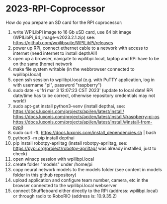 # 2023-RPI-Coprocessor

How do you prepare an SD card for the RPI coprocessor:

1) write WPILibPi image to 16 Gb uSD card, use 64 bit image (WPILibPi_64_image-v2023.2.1.zip)
      see: https://github.com/wpilibsuite/WPILibPi/releases
2) power up RPi, connect ethernet cable to a network with access to internet (need internet to install depthAI!)
3) open up a browser, navigate to wpilibpi.local, laptop and RPi have to be on the same (home) network
4) make file system writable (in the webbrowser connected to wpilibpi.local)
5) open ssh session to wpilibpi.local (e.g. with PuTTY application, log in with username "pi", password "raspberry")
6) sudo date -s 'fri mar 3 12:07:23 CST 2023'  (update to local date! RPi date/time has to be correct, otherwise repository credentials may not work!)
7) sudo apt-get install python3-venv
      (install depthai, see:
      https://docs.luxonis.com/projects/api/en/latest/install/
      https://docs.luxonis.com/projects/api/en/latest/install/#raspberry-pi-os
      https://docs.luxonis.com/projects/api/en/latest/install/#install-from-pypi)
8) sudo curl -fL https://docs.luxonis.com/install_dependencies.sh | bash
9) python3 -m pip install depthai
10) pip install robotpy-apriltag
      (install robotpy-apriltag, see:
      https://pypi.org/project/robotpy-apriltag/ was already installed, just to check)
11) open winscp session with wpilibpi.local
12) create folder "models" under /home/pi
13) copy neural network models to the models folder (see content in models folder in this github repository)
14) upload application and configure team number, camera, etc in the browser connected to the wpilibpi.local webserver
15) connect Shuffleboard either directly to the RPi (address: wpilibpi.local) or through radio to RoboRIO (address is: 10.9.35.2)

